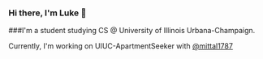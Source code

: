### Hi there, I'm Luke 👋
###I'm a student studying CS @ University of Illinois Urbana-Champaign. 

Currently, I'm working on UIUC-ApartmentSeeker with [@mittal1787](https://github.com/mittal1787?tab=following)
<!--
**lukezhang57/lukezhang57** is a ✨ _special_ ✨ repository because its `README.md` (this file) appears on your GitHub profile.

Here are some ideas to get you started:

- 🔭 I’m currently working on ...
- 🌱 I’m currently learning ...
- 👯 I’m looking to collaborate on ...
- 🤔 I’m looking for help with ...
- 💬 Ask me about ...
- 📫 How to reach me: ...
- 😄 Pronouns: ...
- ⚡ Fun fact: ...
-->
